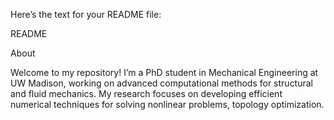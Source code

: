 Here’s the text for your README file:

README

About

Welcome to my repository! I’m a PhD student in Mechanical Engineering at UW Madison, working on advanced computational methods for structural and fluid mechanics. My research focuses on developing efficient numerical techniques for solving nonlinear problems, topology optimization.
